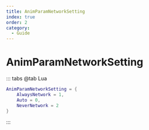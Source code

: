 ```yaml
---
title: AnimParamNetworkSetting
index: true
order: 2
category:
  - Guide
---
```


# AnimParamNetworkSetting
::: tabs
@tab Lua
```lua
AnimParamNetworkSetting = {
    AlwaysNetwork = 1,
    Auto = 0,
    NeverNetwork = 2
}
```
:::